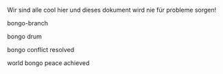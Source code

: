 Wir sind alle cool hier und dieses dokument wird nie für probleme sorgen!

bongo-branch

bongo drum

bongo conflict resolved

world bongo peace achieved
